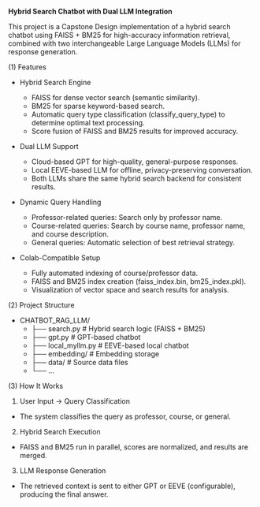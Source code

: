 **Hybrid Search Chatbot with Dual LLM Integration**

This project is a Capstone Design implementation of a hybrid search chatbot using FAISS + BM25 for high-accuracy information retrieval, combined with two interchangeable Large Language Models (LLMs) for response generation.

(1) Features
- Hybrid Search Engine
  - FAISS for dense vector search (semantic similarity).
  - BM25 for sparse keyword-based search.
  - Automatic query type classification (classify_query_type) to determine optimal text processing.
  - Score fusion of FAISS and BM25 results for improved accuracy.

- Dual LLM Support
  - Cloud-based GPT for high-quality, general-purpose responses.
  - Local EEVE-based LLM for offline, privacy-preserving conversation.
  - Both LLMs share the same hybrid search backend for consistent results.

- Dynamic Query Handling
    - Professor-related queries: Search only by professor name.
    - Course-related queries: Search by course name, professor name, and course description.
    - General queries: Automatic selection of best retrieval strategy.

- Colab-Compatible Setup
  - Fully automated indexing of course/professor data.
  - FAISS and BM25 index creation (faiss_index.bin, bm25_index.pkl).
  - Visualization of vector space and search results for analysis.
 
(2) Project Structure
  - CHATBOT_RAG_LLM/
    - ├── search.py         # Hybrid search logic (FAISS + BM25)
    - ├── gpt.py            # GPT-based chatbot
    - ├── local_myllm.py    # EEVE-based local chatbot
    - ├── embedding/        # Embedding storage
    - ├── data/             # Source data files
    - └── ...

(3) How It Works
1. User Input → Query Classification
  - The system classifies the query as professor, course, or general.
2. Hybrid Search Execution
  - FAISS and BM25 run in parallel, scores are normalized, and results are merged.
3. LLM Response Generation
  - The retrieved context is sent to either GPT or EEVE (configurable), producing the final answer.



